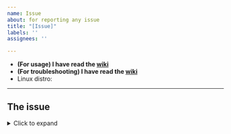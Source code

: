 ```yaml
---
name: Issue
about: for reporting any issue
title: "[Issue]"
labels: ''
assignees: ''

---
```


- **(For usage) I have read the [wiki](https://end-4.github.io/dots-hyprland-wiki/en/i-i/02usage)**
- **(For troubleshooting) I have read the [wiki](https://end-4.github.io/dots-hyprland-wiki/en/i-i/03troubleshooting)**
- Linux distro: 
<!-- Tip: you may use `lsb_release -a` to get this info -->
---
## The issue
<!-- Describe your problem here. -->
<!-- 1. Please write in **English**. -->
<!-- 2. Use `LANG=C` to get the output of a command in English, eg. `LANG=C date` displays time in English. -->
<!-- 3. If it throws errors, **PLEASE**, attach logs and describe in detail if possible. -->

<details>
<summary>Click to expand</summary>

```plain
Paste your log here
```

</details>
